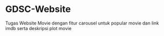 # GDSC-Website
Tugas Website Movie dengan fitur carousel untuk popular movie dan link imdb serta deskripsi plot movie


